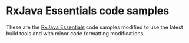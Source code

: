 # RxJava Essentials code samples

These are the [RxJava Essentials](https://www.packtpub.com/application-development/rxjava-essentials) code samples modified to use the latest build tools and with minor code formatting modifications. 